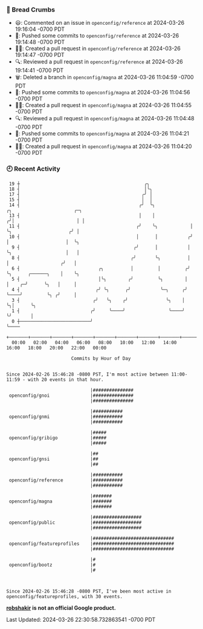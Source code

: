 ### 🍞 Bread Crumbs

 * 😃: Commented on an issue in `openconfig/reference` at 2024-03-26 19:16:04 -0700 PDT
 * 🚢: Pushed some commits to `openconfig/reference` at 2024-03-26 19:14:48 -0700 PDT
 * ✍🏼: Created a pull request in `openconfig/reference` at 2024-03-26 19:14:47 -0700 PDT
 * 🔍: Reviewed a pull request in  `openconfig/reference` at 2024-03-26 19:14:41 -0700 PDT
 * 🗑: Deleted a branch in `openconfig/magna` at 2024-03-26 11:04:59 -0700 PDT
 * 🚢: Pushed some commits to `openconfig/magna` at 2024-03-26 11:04:56 -0700 PDT
 * ✍🏼: Created a pull request in `openconfig/magna` at 2024-03-26 11:04:55 -0700 PDT
 * 🔍: Reviewed a pull request in  `openconfig/magna` at 2024-03-26 11:04:48 -0700 PDT
 * 🚢: Pushed some commits to `openconfig/magna` at 2024-03-26 11:04:21 -0700 PDT
 * ✍🏼: Created a pull request in `openconfig/magna` at 2024-03-26 11:04:20 -0700 PDT

### 🕘 Recent Activity
```
 19 ┼                                              ╭╮
 18 ┤                                              │╰╮
 17 ┤                                             ╭╯ │
 15 ┤                                             │  │
 14 ┤                                            ╭╯  ╰╮              ╭╮                       ╭─╮
 13 ┤                                            │    │             ╭╯│                       │ │
 11 ┤                                           ╭╯    ╰╮            │ ╰╮                     ╭╯ │
 10 ┤                                           │      │           ╭╯  │                     │  ╰╮
  9 ┤                                          ╭╯      │           │   ╰╮                    │   │
  8 ┤                                         ╭╯       ╰╮          │    │                   ╭╯   │
  6 ┤                             ╭╮          │         │         ╭╯    ╰╮      ╭──────╮    │    ╰╮
  5 ┤                             │╰╮        ╭╯         ╰╮        │      │    ╭─╯      ╰╮   │     │
  4 ┤                            ╭╯ ╰╮      ╭╯           ╰─╮     ╭╯      ╰────╯         ╰╮ ╭╯     │
  3 ┤                           ╭╯   ╰╮    ╭╯              ╰╮    │                       ╰╮│      ╰╮
  1 ┤                          ╭╯     ╰────╯                ╰────╯                        ╰╯       │
  0 ┼──────────────────────────╯                                                                   ╰────
    +───────+───────+───────+───────+───────+───────+───────+───────+───────+───────+───────+───────+────
  00:00   02:00   04:00   06:00   08:00   10:00   12:00   14:00   16:00   18:00   20:00   22:00   00:00   

						Commits by Hour of Day


Since 2024-02-26 15:46:28 -0800 PST, I'm most active between 11:00-11:59 - with 20 events in that hour.

```



```
                               |###############
 openconfig/gnoi               |###############
                               |###############

                               |###########
 openconfig/gnmi               |###########
                               |###########

                               |#####
 openconfig/gribigo            |#####
                               |#####

                               |##
 openconfig/gnsi               |##
                               |##

                               |###########
 openconfig/reference          |###########
                               |###########

                               |#######
 openconfig/magna              |#######
                               |#######

                               |##################
 openconfig/public             |##################
                               |##################

                               |##############################
 openconfig/featureprofiles    |##############################
                               |##############################

                               |#
 openconfig/bootz              |#
                               |#



Since 2024-02-26 15:46:28 -0800 PST, I've been most active in openconfig/featureprofiles, with 30 events.

```
**[robshakir](mailto:robjs@google.com) is not an official Google product.**  


Last Updated: 2024-03-26 22:30:58.732863541 -0700 PDT
